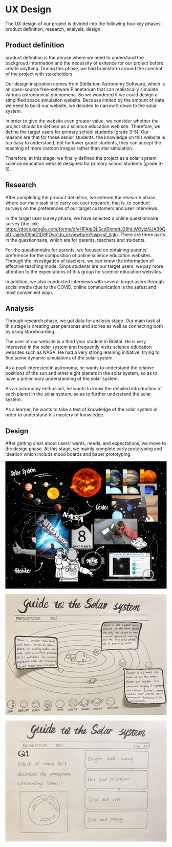 # UX Design

The UX design of our project is divided into the following four key phases: product definition, research, analysis, design.

## Product definition

product definition is the phrase where we need to understand the backgroud information and the necessity of exitence for our project before create anything. During this phase, we had brainstorm around the concept of the project with stakeholders.

Our design inspiration comes from Stellarium Astronomy Software, which is an open-source free-software Planetarium that can realistically simulate various astronomical phenomena. So we wondered if we could design a simplified space simulation website. Because limited by the amount of data we need to build our website, we decided to narrow it down to the solar system.

In order to give the website even greater value, we consider whether the project should be defined as a science education web site. Therefore, we define the target users for primary school students (grade 3-5). Our reasons are that for those senior students, the knowledge on this website is too easy to understand, but for lower grade students, they can accept the teaching of more cartoon images rather than star simulation.

Therefore, at this stage, we finally defined the project as a solar system science education website designed for primary school students (grade 3-5).

## Research

After completing the product definition, we entered the research phase, where our main task is to carry out user research, that is, to conduct surveys on the preferences of our target customers and user interviews.

In the target user survey phase, we have selected a online questionnaire survey (the link: https://docs.google.com/forms/d/e/1FAIpQLScdShmdtJ28hLWOyjzNJAB9QbDjUajekX9mi21D9FOyo1Ju_g/viewform?usp=sf_link). There are three parts in the questionnaire, which are for parents, teachers and students.

For the questionnaire for parents, we focused on obtaining parents' preference for the composition of online science education websites. Through the investigation of teachers, we can know the information of effective teaching mode. Since students are our target users, we pay more attention to the expectations of this group for science education websites.

In addition, we also conducted interviews with several target users through social media (due to the COVID, online communication is the safest and most convenient way).

## Analysis

Through research phase, we got data for analysis stage. Our main task at this stage is creating user personas and stories as well as connecting both by using storyboarding.

The user of our website is a third year student in Bristol. He is very interested in the solar system and frequently visits science education websites such as NASA. He had a very strong learning initiative, trying to find some dynamic simulations of the solar system.

As a pupil interested in astronomy, he wants to understand the relative positions of the sun and other eight planets in the solar system, so as to have a preliminary understanding of the solar system.

As an astronomy enthusiast, he wants to know the detailed introduction of each planet in the solar system, so as to further understand the solar system.

As a learner, he wants to take a test of knowledge of the solar system in order to understand his mastery of knowledge.

## Design

After getting clear about users’ wants, needs, and expectations, we move to the design phase. At this stage, we mainly complete early prototyping and ideation which includs mood boards and paper prototyping.

![img](./pictures/Moodboard.png?lastModify=1619853014)

![img](./pictures/paper1.jpeg?lastModify=1619853014)

![img](./pictures/paper2.jpeg?lastModify=1619853014)
